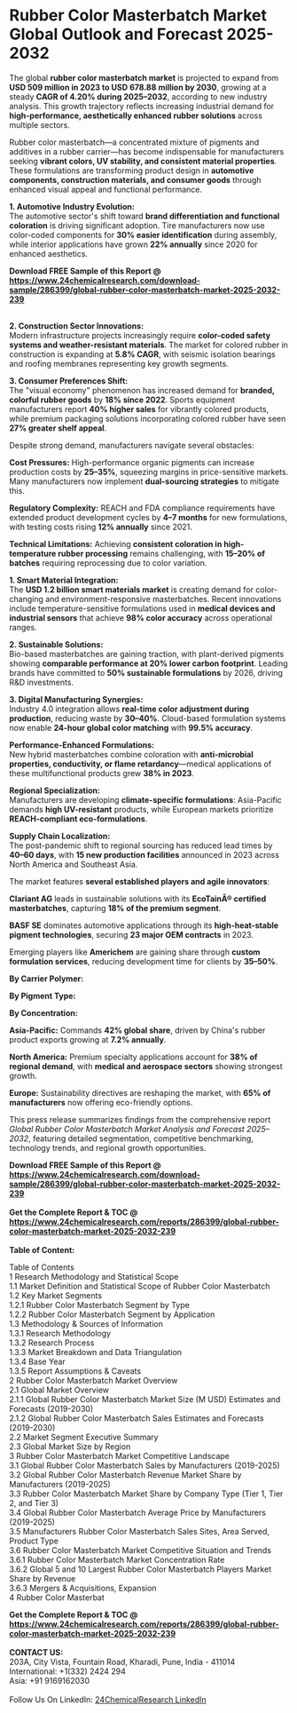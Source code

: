 <h1>Rubber Color Masterbatch Market Global Outlook and Forecast 2025-2032</h1><p>The global <strong>rubber color masterbatch market</strong> is projected to expand from <strong>USD 509 million in 2023 to USD 678.88 million by 2030</strong>, growing at a steady <strong>CAGR of 4.20% during 2025–2032</strong>, according to new industry analysis. This growth trajectory reflects increasing industrial demand for <strong>high-performance, aesthetically enhanced rubber solutions</strong> across multiple sectors.</p><p>Rubber color masterbatch—a concentrated mixture of pigments and additives in a rubber carrier—has become indispensable for manufacturers seeking <strong>vibrant colors, UV stability, and consistent material properties</strong>. These formulations are transforming product design in <strong>automotive components, construction materials, and consumer goods</strong> through enhanced visual appeal and functional performance.</p><p><strong>1. Automotive Industry Evolution:</strong><br>
The automotive sector's shift toward <strong>brand differentiation and functional coloration</strong> is driving significant adoption. Tire manufacturers now use color-coded components for <strong>30% easier identification</strong> during assembly, while interior applications have grown <strong>22% annually</strong> since 2020 for enhanced aesthetics.</p><div><b>Download FREE Sample of this Report @ 
            <a href="https://www.24chemicalresearch.com/download-sample/286399/global-rubber-color-masterbatch-market-2025-2032-239">
            https://www.24chemicalresearch.com/download-sample/286399/global-rubber-color-masterbatch-market-2025-2032-239</a></b></div><br><p><strong>2. Construction Sector Innovations:</strong><br>
Modern infrastructure projects increasingly require <strong>color-coded safety systems and weather-resistant materials</strong>. The market for colored rubber in construction is expanding at <strong>5.8% CAGR</strong>, with seismic isolation bearings and roofing membranes representing key growth segments.</p><p><strong>3. Consumer Preferences Shift:</strong><br>
The "visual economy" phenomenon has increased demand for <strong>branded, colorful rubber goods</strong> by <strong>18% since 2022</strong>. Sports equipment manufacturers report <strong>40% higher sales</strong> for vibrantly colored products, while premium packaging solutions incorporating colored rubber have seen <strong>27% greater shelf appeal</strong>.</p><p>Despite strong demand, manufacturers navigate several obstacles:</p><p><strong>Cost Pressures:</strong> High-performance organic pigments can increase production costs by <strong>25–35%</strong>, squeezing margins in price-sensitive markets. Many manufacturers now implement <strong>dual-sourcing strategies</strong> to mitigate this.</p><p><strong>Regulatory Complexity:</strong> REACH and FDA compliance requirements have extended product development cycles by <strong>4–7 months</strong> for new formulations, with testing costs rising <strong>12% annually</strong> since 2021.</p><p><strong>Technical Limitations:</strong> Achieving <strong>consistent coloration in high-temperature rubber processing</strong> remains challenging, with <strong>15–20% of batches</strong> requiring reprocessing due to color variation.</p><p><strong>1. Smart Material Integration:</strong><br>
The <strong>USD 1.2 billion smart materials market</strong> is creating demand for color-changing and environment-responsive masterbatches. Recent innovations include temperature-sensitive formulations used in <strong>medical devices and industrial sensors</strong> that achieve <strong>98% color accuracy</strong> across operational ranges.</p><p><strong>2. Sustainable Solutions:</strong><br>
Bio-based masterbatches are gaining traction, with plant-derived pigments showing <strong>comparable performance at 20% lower carbon footprint</strong>. Leading brands have committed to <strong>50% sustainable formulations</strong> by 2026, driving R&amp;D investments.</p><p><strong>3. Digital Manufacturing Synergies:</strong><br>
Industry 4.0 integration allows <strong>real-time color adjustment during production</strong>, reducing waste by <strong>30–40%</strong>. Cloud-based formulation systems now enable <strong>24-hour global color matching</strong> with <strong>99.5% accuracy</strong>.</p><p><strong>Performance-Enhanced Formulations:</strong><br>
	New hybrid masterbatches combine coloration with <strong>anti-microbial properties, conductivity, or flame retardancy</strong>—medical applications of these multifunctional products grew <strong>38% in 2023</strong>.</p><p><strong>Regional Specialization:</strong><br>
	Manufacturers are developing <strong>climate-specific formulations</strong>: Asia-Pacific demands <strong>high UV-resistant</strong> products, while European markets prioritize <strong>REACH-compliant eco-formulations</strong>.</p><p><strong>Supply Chain Localization:</strong><br>
	The post-pandemic shift to regional sourcing has reduced lead times by <strong>40–60 days</strong>, with <strong>15 new production facilities</strong> announced in 2023 across North America and Southeast Asia.</p><p>The market features <strong>several established players and agile innovators</strong>:</p><p><strong>Clariant AG</strong> leads in sustainable solutions with its <strong>EcoTainÂ® certified masterbatches</strong>, capturing <strong>18% of the premium segment</strong>.</p><p><strong>BASF SE</strong> dominates automotive applications through its <strong>high-heat-stable pigment technologies</strong>, securing <strong>23 major OEM contracts</strong> in 2023.</p><p>Emerging players like <strong>Americhem</strong> are gaining share through <strong>custom formulation services</strong>, reducing development time for clients by <strong>35–50%</strong>.</p><p><strong>By Carrier Polymer:</strong></p><p><strong>By Pigment Type:</strong></p><p><strong>By Concentration:</strong></p><p><strong>Asia-Pacific:</strong> Commands <strong>42% global share</strong>, driven by China's rubber product exports growing at <strong>7.2% annually</strong>.</p><p><strong>North America:</strong> Premium specialty applications account for <strong>38% of regional demand</strong>, with <strong>medical and aerospace sectors</strong> showing strongest growth.</p><p><strong>Europe:</strong> Sustainability directives are reshaping the market, with <strong>65% of manufacturers</strong> now offering eco-friendly options.</p><p>This press release summarizes findings from the comprehensive report <em>Global Rubber Color Masterbatch Market Analysis and Forecast 2025–2032</em>, featuring detailed segmentation, competitive benchmarking, technology trends, and regional growth opportunities.</p><div><b>Download FREE Sample of this Report @ 
            <a href="https://www.24chemicalresearch.com/download-sample/286399/global-rubber-color-masterbatch-market-2025-2032-239">
            https://www.24chemicalresearch.com/download-sample/286399/global-rubber-color-masterbatch-market-2025-2032-239</a></b></div><br><div><b>Get the Complete Report & TOC @ 
            <a href="https://www.24chemicalresearch.com/reports/286399/global-rubber-color-masterbatch-market-2025-2032-239">
            https://www.24chemicalresearch.com/reports/286399/global-rubber-color-masterbatch-market-2025-2032-239</a></b></div><br>
            <b>Table of Content:</b><p>Table of Contents<br />
1 Research Methodology and Statistical Scope<br />
1.1 Market Definition and Statistical Scope of Rubber Color Masterbatch<br />
1.2 Key Market Segments<br />
1.2.1 Rubber Color Masterbatch Segment by Type<br />
1.2.2 Rubber Color Masterbatch Segment by Application<br />
1.3 Methodology & Sources of Information<br />
1.3.1 Research Methodology<br />
1.3.2 Research Process<br />
1.3.3 Market Breakdown and Data Triangulation<br />
1.3.4 Base Year<br />
1.3.5 Report Assumptions & Caveats<br />
2 Rubber Color Masterbatch Market Overview<br />
2.1 Global Market Overview<br />
2.1.1 Global Rubber Color Masterbatch Market Size (M USD) Estimates and Forecasts (2019-2030)<br />
2.1.2 Global Rubber Color Masterbatch Sales Estimates and Forecasts (2019-2030)<br />
2.2 Market Segment Executive Summary<br />
2.3 Global Market Size by Region<br />
3 Rubber Color Masterbatch Market Competitive Landscape<br />
3.1 Global Rubber Color Masterbatch Sales by Manufacturers (2019-2025)<br />
3.2 Global Rubber Color Masterbatch Revenue Market Share by Manufacturers (2019-2025)<br />
3.3 Rubber Color Masterbatch Market Share by Company Type (Tier 1, Tier 2, and Tier 3)<br />
3.4 Global Rubber Color Masterbatch Average Price by Manufacturers (2019-2025)<br />
3.5 Manufacturers Rubber Color Masterbatch Sales Sites, Area Served, Product Type<br />
3.6 Rubber Color Masterbatch Market Competitive Situation and Trends<br />
3.6.1 Rubber Color Masterbatch Market Concentration Rate<br />
3.6.2 Global 5 and 10 Largest Rubber Color Masterbatch Players Market Share by Revenue<br />
3.6.3 Mergers & Acquisitions, Expansion<br />
4 Rubber Color Masterbat</p><div><b>Get the Complete Report & TOC @ 
            <a href="https://www.24chemicalresearch.com/reports/286399/global-rubber-color-masterbatch-market-2025-2032-239">
            https://www.24chemicalresearch.com/reports/286399/global-rubber-color-masterbatch-market-2025-2032-239</a></b></div><br><b>CONTACT US:</b><br>
            203A, City Vista, Fountain Road, Kharadi, Pune, India - 411014<br>
            International: +1(332) 2424 294<br>
            Asia: +91 9169162030 <br><br>
            Follow Us On LinkedIn: <a href="https://www.linkedin.com/company/24chemicalresearch/">24ChemicalResearch LinkedIn</a>